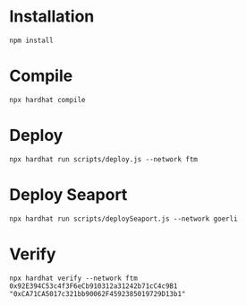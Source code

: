 # Installation

```shell
npm install
```

# Compile
```shell
npx hardhat compile
```

# Deploy
```shell
npx hardhat run scripts/deploy.js --network ftm
```
# Deploy Seaport
```shell
npx hardhat run scripts/deploySeaport.js --network goerli
```

# Verify
```shell
npx hardhat verify --network ftm 0x92E394C53c4f3F6eCb910312a31242b71cC4c9B1 "0xCA71CA5017c321bb90062F4592385019729D13b1"
```


